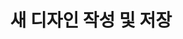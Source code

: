 ---
layout: default
title: 새 디자인 작성 및 저장
nav_order: 1
permalink: /docs/assemblies/designs/create_and_save_new_design
parent: 디자인
grand_parent: 조립품
---